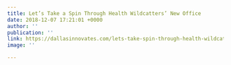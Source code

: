 ```yaml
---
title: Let’s Take a Spin Through Health Wildcatters’ New Office
date: 2018-12-07 17:21:01 +0000
author: ''
publication: ''
link: https://dallasinnovates.com/lets-take-spin-through-health-wildcatters-new-office/?_hsmi=2&_hsenc=p2ANqtz-8NBtuggsjC9nNFCa3zmnUOAbllZswwsYg9UE21CfH1zTtZ28AfHn5YKHPSj9c8xVjiD2XwnuoGSC_NsL-ibCvOiuJ9QvglmGbjD-yLJ9FSAi7tLK0
image: ''

---
```

